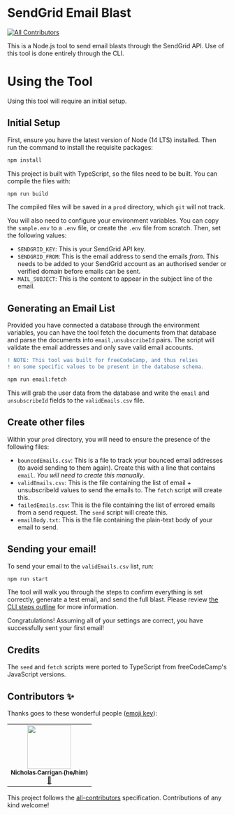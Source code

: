 # SendGrid Email Blast
<!-- ALL-CONTRIBUTORS-BADGE:START - Do not remove or modify this section -->
[![All Contributors](https://img.shields.io/badge/all_contributors-1-orange.svg?style=flat-square)](#contributors-)
<!-- ALL-CONTRIBUTORS-BADGE:END -->

This is a Node.js tool to send email blasts through the SendGrid API. Use of this tool is done entirely through the CLI.

# Using the Tool

Using this tool will require an initial setup.

## Initial Setup

First, ensure you have the latest version of Node (14 LTS) installed. Then run the command to install the requisite packages:

```bash
npm install
```

This project is built with TypeScript, so the files need to be built. You can compile the files with:

```bash
npm run build
```

The compiled files will be saved in a `prod` directory, which `git` will not track.

You will also need to configure your environment variables. You can copy the `sample.env` to a `.env` file, or create the `.env` file from scratch. Then, set the following values:

- `SENDGRID_KEY`: This is your SendGrid API key.
- `SENDGRID_FROM`: This is the email address to send the emails _from_. This needs to be added to your SendGrid account as an authorised sender or verified domain before emails can be sent.
- `MAIL_SUBJECT`: This is the content to appear in the subject line of the email.

## Generating an Email List

Provided you have connected a database through the environment variables, you can have the tool fetch the documents from that database and parse the documents into `email,unsubscribeId` pairs. The script will validate the email addresses and only save valid email accounts. 

```diff
! NOTE: This tool was built for freeCodeCamp, and thus relies
! on some specific values to be present in the database schema.
```

```bash
npm run email:fetch
```

This will grab the user data from the database and write the `email` and `unsubscribeId` fields to the `validEmails.csv` file.

## Create other files

Within your `prod` directory, you will need to ensure the presence of the following files:

- `bouncedEmails.csv`: This is a file to track your bounced email addresses (to avoid sending to them again). Create this with a line that contains `email`. _You will need to create this manually_.
- `validEmails.csv`: This is the file containing the list of email + unsubscribeId values to send the emails to. The `fetch` script will create this.
- `failedEmails.csv`: This is the file containing the list of errored emails from a send request. The `send` script will create this.
- `emailBody.txt`: This is the file containing the plain-text body of your email to send.

## Sending your email!

To send your email to the `validEmails.csv` list, run:

```bash
npm run start
```

The tool will walk you through the steps to confirm everything is set correctly, generate a test email, and send the full blast. Please review [the CLI steps outline](./docs/cli-steps.md) for more information.

Congratulations! Assuming all of your settings are correct, you have successfully sent your first email!

## Credits

The `seed` and `fetch` scripts were ported to TypeScript from freeCodeCamp's JavaScript versions.

## Contributors ✨

Thanks goes to these wonderful people ([emoji key](https://allcontributors.org/docs/en/emoji-key)):

<!-- ALL-CONTRIBUTORS-LIST:START - Do not remove or modify this section -->
<!-- prettier-ignore-start -->
<!-- markdownlint-disable -->
<table>
  <tr>
    <td align="center"><a href="http://www.nhcarrigan.com"><img src="https://avatars1.githubusercontent.com/u/63889819?v=4" width="100px;" alt=""/><br /><sub><b>Nicholas Carrigan (he/him)</b></sub></a><br /><a href="#projectManagement-nhcarrigan" title="Project Management">📆</a></td>
  </tr>
</table>

<!-- markdownlint-enable -->
<!-- prettier-ignore-end -->
<!-- ALL-CONTRIBUTORS-LIST:END -->

This project follows the [all-contributors](https://github.com/all-contributors/all-contributors) specification. Contributions of any kind welcome!